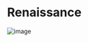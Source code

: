 # Renaissance 
![image](https://github.com/user-attachments/assets/31f0b97e-d7fc-453e-8fa1-a98ff7fb7698)
